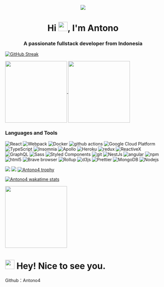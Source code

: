 

</p> 

</p>
<div align='center'>
  <a href="https://github.com/DenverCoder1/readme-typing-svg">
    <img src="https://readme-typing-svg.herokuapp.com/?lines=Hello,%20world!%20I'm%20a%20Antono;PHP%20Language%20developer;%20Computational%20Chemist;Always%20learning%20new%20things;I%20do%20science%20for%20helping%20people&font=Fira%20Code&center=true&width=440&height=45&color=f75c7e&vCenter=true&size=22">
<p>
  </a>
</div> 

<h1 align="center">Hi <img src="https://media.tenor.com/yCFHzEvKa9MAAAAi/hello.gif](https://media.tenor.com/0CpFOKGVaeMAAAAi/hand-waving-hand.gif)" width="30px">, I'm Antono</h1>

<h3 align="center">A passionate fullstack developer from Indonesia</h3>


[![GitHub Streak](https://streak-stats.demolab.com?user=Antono4&date_format=j%20M%5B%20Y%5D&mode=weekly&card_width=505)](https://git.io/streak-stats)

<a href="https://github.com/antono4/github-readme-stats">
  <img height=200 align="center" src="https://github-readme-stats.vercel.app/api?username=antono4" />
</a>
<a href="https://github.com/antono4/convoychat">
  <img height=200 align="center" src="https://github-readme-stats.vercel.app/api/top-langs?username=antono4&layout=compact&langs_count=8&card_width=320" />
</a>
<h3>Languages and Tools</h3>
<p>
  <img alt="React" src="https://img.shields.io/badge/-React-45b8d8?style=flat-square&logo=react&logoColor=white" />
  <img alt="Webpack" src="https://img.shields.io/badge/-Webpack-8DD6F9?style=flat-square&logo=webpack&logoColor=white" /> 
  <img alt="Docker" src="https://img.shields.io/badge/-Docker-46a2f1?style=flat-square&logo=docker&logoColor=white" />
  <img alt="github actions" src="https://img.shields.io/badge/-Github_Actions-2088FF?style=flat-square&logo=github-actions&logoColor=white" />
  <img alt="Google Cloud Platform" src="https://img.shields.io/badge/-Google_Cloud_Platform-1a73e8?style=flat-square&logo=google-cloud&logoColor=white" />
  <img alt="TypeScript" src="https://img.shields.io/badge/-TypeScript-007ACC?style=flat-square&logo=typescript&logoColor=white" />
  <img alt="Insomnia" src="https://img.shields.io/badge/-Insomnia-5849BE?style=flat-square&logo=insomnia&logoColor=white" />
  <img alt="Apollo" src="https://img.shields.io/badge/-Apollo%20GraphQL-311C87?style=flat-square&logo=apollo-graphql&logoColor=white" />
  <img alt="Heroku" src="https://img.shields.io/badge/-Heroku-430098?style=flat-square&logo=heroku&logoColor=white" />
  <img alt="redux" src="https://img.shields.io/badge/-Redux-764ABC?style=flat-square&logo=redux&logoColor=white" />
  <img alt="ReactiveX" src="https://img.shields.io/badge/-RxJs-B7178C?style=flat-square&logo=reactivex&logoColor=white" />
  <img alt="GraphQL" src="https://img.shields.io/badge/-GraphQL-E10098?style=flat-square&logo=graphql&logoColor=white" />
  <img alt="Sass" src="https://img.shields.io/badge/-Sass-CC6699?style=flat-square&logo=sass&logoColor=white" />
  <img alt="Styled Components" src="https://img.shields.io/badge/-Styled_Components-db7092?style=flat-square&logo=styled-components&logoColor=white" />
  <img alt="git" src="https://img.shields.io/badge/-Git-F05032?style=flat-square&logo=git&logoColor=white" />
  <img alt="NestJs" src="https://img.shields.io/badge/-NestJs-ea2845?style=flat-square&logo=nestjs&logoColor=white" />
  <img alt="angular" src="https://img.shields.io/badge/-Angular-DD0031?style=flat-square&logo=angular&logoColor=white" />
  <img alt="npm" src="https://img.shields.io/badge/-NPM-CB3837?style=flat-square&logo=npm&logoColor=white" />
  <img alt="html5" src="https://img.shields.io/badge/-HTML5-E34F26?style=flat-square&logo=html5&logoColor=white" />
  <img alt="Brave browser" src="https://img.shields.io/badge/-Brave_Browser-FB542B?style=flat-square&logo=brave&logoColor=white" />
  <img alt="Rollup" src="https://img.shields.io/badge/-Rollup-EC4A3F?style=flat-square&logo=rollup.js&logoColor=white" />
  <img alt="d3js" src="https://img.shields.io/badge/-D3.js-F9A03C?style=flat-square&logo=d3.js&logoColor=white" />
  <img alt="Prettier" src="https://img.shields.io/badge/-Prettier-F7B93E?style=flat-square&logo=prettier&logoColor=white" />
  <img alt="MongoDB" src="https://img.shields.io/badge/-MongoDB-13aa52?style=flat-square&logo=mongodb&logoColor=white" />
  <img alt="Nodejs" src="https://img.shields.io/badge/-Nodejs-43853d?style=flat-square&logo=Node.js&logoColor=white" />
</p>

![](https://raw.githubusercontent.com/Antono4/github-stats-transparent/output/generated/overview.svg)
![](https://raw.githubusercontent.com/Antono4/github-stats-transparent/output/generated/languages.svg)
[![Antono4 trophy](https://github-profile-trophy.vercel.app/?username=antono4&theme=onedark)](https://github.com/antono4/github-profile-trophy)

<!-- profile-3d-contrib -->

[![Antono4 wakatime stats](https://github-readme-stats.vercel.app/api/wakatime?username=ffflabs)](https://github.com/Antono4/github-readme-stats)

<a href="https://github.com/antono4/github-readme-stats">
  <img height=200 align="center" src="https://raw.githubusercontent.com/ritesh-0309/ritesh-0309/output/github-snake.svg?_sm_au_=iVV6H21kPtJDwM1Q48RsKKHM7sFTF" />
</a>


<!--END_SECTION:waka-->


<h1><img src="https://emojis.slackmojis.com/emojis/images/1531849430/4246/blob-sunglasses.gif?1531849430" width="30"/> Hey! Nice to see you.</h1>


Github：Antono4

